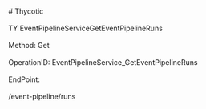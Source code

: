 <br>#     Thycotic</br>
<br>TY EventPipelineServiceGetEventPipelineRuns</br>
<br>Method: Get</br>
<br>OperationID: EventPipelineService_GetEventPipelineRuns</br>
<br>EndPoint:</br>
<br>/event-pipeline/runs</br>
